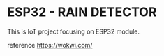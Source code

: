 # ESP32 - RAIN DETECTOR

This is IoT project focusing on ESP32 module.

reference https://wokwi.com/